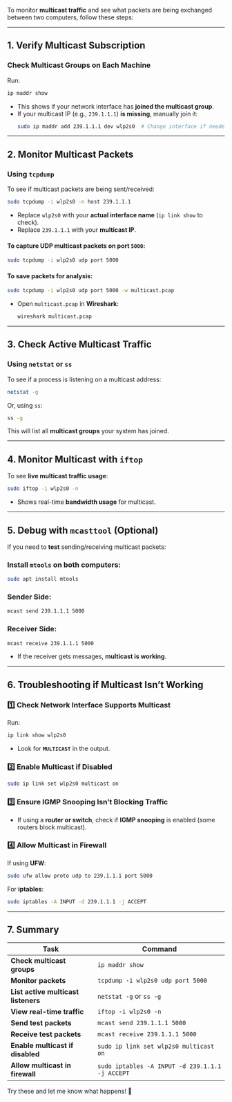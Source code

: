 To monitor **multicast traffic** and see what packets are being exchanged between two computers, follow these steps:

---

## **1. Verify Multicast Subscription**
### **Check Multicast Groups on Each Machine**
Run:
```bash
ip maddr show
```
- This shows if your network interface has **joined the multicast group**.
- If your multicast IP (e.g., `239.1.1.1`) **is missing**, manually join it:
  ```bash
  sudo ip maddr add 239.1.1.1 dev wlp2s0  # Change interface if needed
  ```

---

## **2. Monitor Multicast Packets**
### **Using `tcpdump`**
To see if multicast packets are being sent/received:
```bash
sudo tcpdump -i wlp2s0 -n host 239.1.1.1
```
- Replace `wlp2s0` with your **actual interface name** (`ip link show` to check).
- Replace `239.1.1.1` with your **multicast IP**.

#### **To capture UDP multicast packets on port `5000`:**
```bash
sudo tcpdump -i wlp2s0 udp port 5000
```

#### **To save packets for analysis:**
```bash
sudo tcpdump -i wlp2s0 udp port 5000 -w multicast.pcap
```
- Open `multicast.pcap` in **Wireshark**:
  ```bash
  wireshark multicast.pcap
  ```

---

## **3. Check Active Multicast Traffic**
### **Using `netstat` or `ss`**
To see if a process is listening on a multicast address:
```bash
netstat -g
```
Or, using `ss`:
```bash
ss -g
```
This will list all **multicast groups** your system has joined.

---

## **4. Monitor Multicast with `iftop`**
To see **live multicast traffic usage**:
```bash
sudo iftop -i wlp2s0 -n
```
- Shows real-time **bandwidth usage** for multicast.

---

## **5. Debug with `mcasttool` (Optional)**
If you need to **test** sending/receiving multicast packets:
### **Install `mtools` on both computers:**
```bash
sudo apt install mtools
```
### **Sender Side:**
```bash
mcast send 239.1.1.1 5000
```
### **Receiver Side:**
```bash
mcast receive 239.1.1.1 5000
```
- If the receiver gets messages, **multicast is working**.

---

## **6. Troubleshooting if Multicast Isn’t Working**
### **1️⃣ Check Network Interface Supports Multicast**
Run:
```bash
ip link show wlp2s0
```
- Look for **`MULTICAST`** in the output.

### **2️⃣ Enable Multicast if Disabled**
```bash
sudo ip link set wlp2s0 multicast on
```

### **3️⃣ Ensure IGMP Snooping Isn’t Blocking Traffic**
- If using a **router or switch**, check if **IGMP snooping** is enabled (some routers block multicast).

### **4️⃣ Allow Multicast in Firewall**
If using **UFW**:
```bash
sudo ufw allow proto udp to 239.1.1.1 port 5000
```
For **iptables**:
```bash
sudo iptables -A INPUT -d 239.1.1.1 -j ACCEPT
```

---

## **7. Summary**
| Task | Command |
|------|---------|
| **Check multicast groups** | `ip maddr show` |
| **Monitor packets** | `tcpdump -i wlp2s0 udp port 5000` |
| **List active multicast listeners** | `netstat -g` or `ss -g` |
| **View real-time traffic** | `iftop -i wlp2s0 -n` |
| **Send test packets** | `mcast send 239.1.1.1 5000` |
| **Receive test packets** | `mcast receive 239.1.1.1 5000` |
| **Enable multicast if disabled** | `sudo ip link set wlp2s0 multicast on` |
| **Allow multicast in firewall** | `sudo iptables -A INPUT -d 239.1.1.1 -j ACCEPT` |

Try these and let me know what happens! 🚀